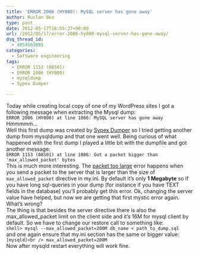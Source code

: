 ```yaml
---
title: 'ERROR 2006 (HY000): MySQL server has gone away'
author: Ruslan Bes
type: post
date: 2012-05-17T16:55:27+00:00
url: /2012/05/17/error-2006-hy000-mysql-server-has-gone-away/
dsq_thread_id:
  - 4854563885
categories:
  - Software engineering
tags:
  - ERROR 1153 (08S01)
  - ERROR 2006 (HY000)
  - mysqldump
  - Sypex Dumper

---
```

Today while creating local copy of one of my WordPress sites I got a following message when extracting the Mysql dump:  
`ERROR 2006 (HY000) at line 1086: MySQL server has gone away`  
Hmmmmm&#8230;  
Well this first dump was created by <a title="Sypex Dumper" href="http://sypex.net/" target="_blank" rel="noopener noreferrer">Sypex Dumper</a> so I tried getting another dump from mysqldump and that one went well. Being curious of what happened with the first dump I played a little bit with the dumpfile and got another message:  
`ERROR 1153 (08S01) at line 1086: Got a packet bigger than 'max_allowed_packet' bytes`  
This is much more interesting. The <a title="packet too large" href="http://dev.mysql.com/doc/refman/5.5/en/packet-too-large.html" target="_blank" rel="noopener noreferrer">packet too large</a> error happens when you send a packet to the server that is larger than the size of `max_allowed_packet` directive in my.ini. By default it&#8217;s only **1 Megabyte** so if you have long sql-queries in your dump (for instance if you have TEXT fields in the database) you&#8217;ll probably get this error. Ok, changing the server value have helped, but now we are getting that first mystic error again. What&#8217;s wrong?  
The thing is that besides the server directive there is also the max\_allowed\_packet limit on the client side and it&#8217;s 16M for mysql client by default. So we have to change our restore call to something like:  
`shell> mysql --max_allowed_packet=200M db_name < path_to_dump.sql`  
and one again ensure that my.ini section has the same or bigger value:  
`[mysqld]<br />
max_allowed_packet=200M`  
Now after mysqld restart everything will work fine.